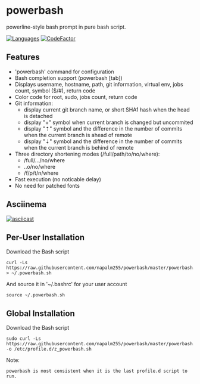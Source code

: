# powerbash

powerline-style bash prompt in pure bash script.


[![Languages](https://img.shields.io/github/languages/top/napalm255/powerbash)](https://img.shields.io/github/languages/top/napalm255/powerbash)
[![CodeFactor](https://www.codefactor.io/repository/github/napalm255/powerbash/badge)](https://www.codefactor.io/repository/github/napalm255/powerbash)

## Features

* 'powerbash' command for configuration
* Bash completion support (powerbash [tab])
* Displays username, hostname, path, git information, virtual env, jobs count, symbol ($/#), return code
* Color code for root, sudo, jobs count, return code
* Git information:
  * display current git branch name, or short SHA1 hash when the head is detached
  * display "+" symbol when current branch is changed but uncommited
  * display "⇡" symbol and the difference in the number of commits when the current branch is ahead of remote
  * display "⇣" symbol and the difference in the number of commits when the current branch is behind of remote
* Three directory shortening modes (/full/path/to/no/where):
  * /full/.../no/where
  * ..o/no/where
  * /f/p/t/n/where
* Fast execution (no noticable delay)
* No need for patched fonts

## Asciinema
[![asciicast](https://asciinema.org/a/30836.png)](https://asciinema.org/a/30836)

## Per-User Installation

Download the Bash script

    curl -Ls https://raw.githubusercontent.com/napalm255/powerbash/master/powerbash.sh > ~/.powerbash.sh

And source it in '~/.bashrc' for your user account

    source ~/.powerbash.sh

## Global Installation

Download the Bash script

    sudo curl -Ls https://raw.githubusercontent.com/napalm255/powerbash/master/powerbash.sh -o /etc/profile.d/z_powerbash.sh

Note:

    powerbash is most consistent when it is the last profile.d script to run.

